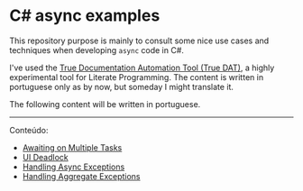 # C# async examples

This repository purpose is mainly to consult some nice use cases and techniques when developing `async` code in C#.

I've used the [True Documentation Automation Tool (True DAT)](https://github.com/MrDallOca/true-documentation-automation-tool), a highly experimental tool for Literate Programming. The content is written in portuguese only as by now, but someday I might translate it.

The following content will be written in portuguese.

---

Conteúdo:
* [Awaiting on Multiple Tasks](AsyncExamples/AwaitingMultipleTasks/Program.md)
* [UI Deadlock](AsyncExamples/UIDeadlock/MainWindow.xaml.md)
* [Handling Async Exceptions](AsyncExamples/HandlingAsyncExceptions/Program.md)
* [Handling Aggregate Exceptions](AsyncExamples/HandlingAggregateExceptions/Program.md)